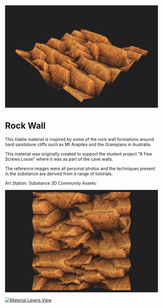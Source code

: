 [![Perspective View](RockyWall_Perspective.png 'Perspective View')](RockyWall_Perspective.png)

# Rock Wall

This tilable material is inspired by some of the rock wall formations around hard sandstone cliffs such as Mt Arapiles and the Grampians in Australia.

This material was originally created to support the student project "A Few Screws Loose" where it was as part of the cave walls.

The reference images were all personal photos and the techniques present in the substance are derived from a range of tutorials.

Art Station: 
Substance 3D Community Assets: 

[![Top Orthographic View](RockyWall_Top.png 'Top Orthographic View')](RockyWall_Top.png)

[![Material Layers View](MaterialLayers.png 'Material Layers View')](MaterialLayers.png)
